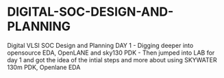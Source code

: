 # DIGITAL-SOC-DESIGN-AND-PLANNING
Digital VLSI SOC Design and Planning
DAY 1 - Digging deeper into opensource EDA, OpenLANE and sky130 PDK
      - Then jumped into LAB for day 1 and got the idea of the intial steps and more about using SKYWATER 130m PDK, Openlane EDA
      
